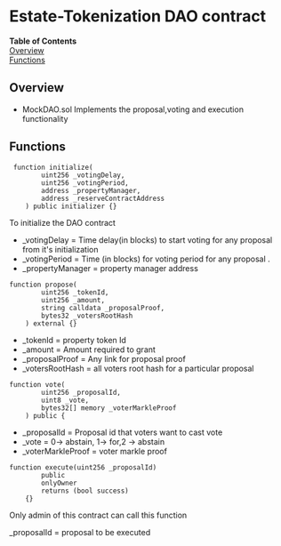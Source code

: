 # Estate-Tokenization DAO contract

**Table of Contents**
<br>
[Overview](#overview)<br>
[Functions](#functions)<br>

## **Overview**

- MockDAO.sol Implements the proposal,voting and execution functionality

## **Functions**

```
 function initialize(
        uint256 _votingDelay,
        uint256 _votingPeriod,
        address _propertyManager,
        address _reserveContractAddress
    ) public initializer {}
```

To initialize the DAO contract

- \_votingDelay = Time delay(in blocks) to start voting for any proposal from it's initialization
- \_votingPeriod = Time (in blocks) for voting period for any proposal .
- \_propertyManager = property manager address

```
function propose(
        uint256 _tokenId,
        uint256 _amount,
        string calldata _proposalProof,
        bytes32 _votersRootHash
    ) external {}
```

- \_tokenId = property token Id
- \_amount = Amount required to grant
- \_proposalProof = Any link for proposal proof
- \_votersRootHash = all voters root hash for a particular proposal

```
function vote(
        uint256 _proposalId,
        uint8 _vote,
        bytes32[] memory _voterMarkleProof
    ) public {
```

- \_proposalId = Proposal id that voters want to cast vote
- \_vote = 0-> abstain, 1-> for,2 -> abstain
- \_voterMarkleProof = voter markle proof

```
function execute(uint256 _proposalId)
        public
        onlyOwner
        returns (bool success)
    {}
```

Only admin of this contract can call this function

\_proposalId = proposal to be executed
